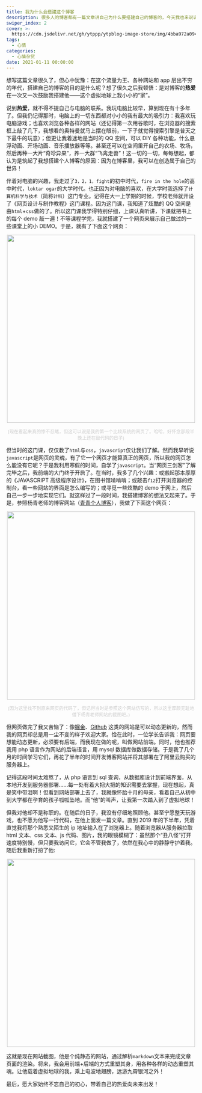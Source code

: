 ```yaml
---
title: 我为什么会搭建这个博客
description: 很多人的博客都有一篇文章讲自己为什么要搭建自己的博客的，今天我也来说说我自己吧！
swiper_index: 2
cover: >-
  https://cdn.jsdelivr.net/gh/ytppp/ytpblog-image-store/img/4bba972a094eb1bdc8cbbc55e2bd4ddf.jpg
tags:
  - 心情
categories:
  - 心情杂货
date: 2021-01-11 00:00:00
---
```


想写这篇文章很久了，但心中犹豫：在这个流量为王、各种网站和 app 层出不穷的年代，搭建自己的博客的目的是什么呢？想了很久之后我顿悟：是对博客的**热爱**在一次又一次鼓励我搭建他——这个虚拟地球上我小小的“家”。

说到**热爱**，就不得不提自己与电脑的联系。我玩电脑比较早，算到现在有十多年了。但我仍记得那时，电脑上的一切东西都对小小的我有最大的吸引力：我喜欢玩电脑游戏；也喜欢浏览各种各样的网站（还记得第一次用谷歌时，在浏览器的搜索框上敲了几下，我想看的奥特曼就马上摆在眼前，一下子就觉得搜索引擎是普天之下最牛的玩意）；但更让我着迷地是当时的 QQ 空间，可以 DIY 各种功能，什么悬浮动画、开场动画、音乐播放器等等。甚至还可以在空间里开自己的农场、牧场，然后再种一大片“奇珍异果”，养一大群“飞禽走兽”！这一切的一切，每每想起，都认为是筑起了我想搭建个人博客的原因：因为在博客里，我可以在创造属于自己的世界！

伴着对电脑的兴趣，我走过了`3，2，1，fight`的初中时代，`fire in the hole`的高中时代，`loktar ogar`的大学时代。也正因为对电脑的喜欢，在大学时我选择了`计算机科学与技术`（简称`计科`）这门专业。记得在大一上学期的时候，学校老师就开设了《网页设计与制作教程》这门课程。因为这门课，我知道了炫酷的 QQ 空间是由`html`+`css`做的了。所以这门课我学得特别仔细，上课认真听讲，下课就把书上的每个 demo 敲一遍！不等课程学完，我就搭建了一个网页来展示自己做过的一些课堂上的小 DEMO。于是，就有了下面这个网页：

<p align="center">
  <img src="https://cdn.jsdelivr.net/gh/ytppp/ytpblog-image-store/img/20210122220921.jpg" width="500">
</p>
<p style="text-align: center; font-size: 12px; color: #ccc">(现在看起来真的惨不忍睹，但这可以说是我的第一个比较系统的网页了。哈哈，好怀念那段半晚上还在敲代码的日子)</p>

但当时的这门课，仅仅教了`html`与`css`，`javascript`仅让我们了解。然而我早听说`javascript`是网页的灵魂，有了它一个网页才能算真正的网页，所以我的网页怎么能没有它呢？于是我利用寒假的时间，自学了`javascript`。当“网页三剑客”了解完毕之后，我前端的大门终于开启了。在当时，我多了几个兴趣：或搬起那本厚厚的《JAVASCRIPT 高级程序设计》，在图书馆啃啃啃；或敲击`f12`打开浏览器的控制台，看一些网站的界面是怎么编写的；或寻觅一些炫酷的 demo 于网上，然后自己一步一步地实现它们。就这样过了一段时间，我搭建博客的想法又起来了。于是，参照杨青老师的博客网站（[青青个人博客](https://www.yangqq.com/)），我做了下面这个网页：

<p align="center">
  <img src="https://cdn.jsdelivr.net/gh/ytppp/ytpblog-image-store/img/20210122221816.png" width="500">
</p>
<p style="text-align: center; font-size: 12px; color: #ccc">(因为这里找不到原来网页的代码了，但记得当时是参照这个网站仿写的，所以这里厚颜无耻地借下杨青老师网站的截图吧。)</p>

但网页做完了我又苦恼了：像[掘金](https://juejin.cn/)、[Github](https://github.com/ytppp) 这类的网站是可以动态更新的，然而我的网页却总是用一尘不变的样子欢迎大家。恰在此时，一位学长告诉我：网页要想能动态更新，必须要有后端，而我现在做的呢，叫做网站前端。同时，他也推荐我用 php 语言作为网站的后端语言，用 mysql 数据库做数据存储。于是我了几个月的时间学习它们，再花了半年的时间开发博客网站并将其部署在了阿里云购买的服务器上。

记得这段时间太难熬了，从 php 语言到 sql 查询，从数据库设计到前端界面，从本地开发到服务器部署......每一处有着大把大把的知识需要去掌握，现在想起，真是笑中带泪啊！但看到网站部署上去了，我就像怀胎十月的母亲，看着自己从初中到大学都在孕育的孩子呱呱坠地。而“他”的叫声，让我第一次踏入到了虚拟地球！

但我对他却不是称职的。在随后的日子，我没有仔细地照顾他。甚至宁愿整天玩游戏，也不愿为他写一行代码，在他上面发一篇文章。直到 2019 年的下半年，凭着直觉我将那个熟悉又陌生的 ip 地址输入在了浏览器上。随着浏览器从服务器拉取 html 文本、css 文本、js 代码、图片，我的眼镜模糊了：虽然那个“丑八怪”打开速度特别慢，但只要我访问它，它会不管我做了，依然在我心中的静静守护着我。随后我重新打扮了他:

<p align="center">
  <img src="https://cdn.jsdelivr.net/gh/ytppp/ytpblog-image-store/img/20210122224909.png" width="500">
</p>

这就是现在网站截图，他是个纯静态的网站，通过解析`markdown`文本来完成文章页面的渲染。将来，我会用前端+后端的方式重塑其身，用各种各样的动态重塑其魂。让他载着虚拟地球的我，乘上电波地翅膀，远游九霄银河之外！

最后，愿大家始终不忘自己的初心，带着自己的热爱向未来出发！
